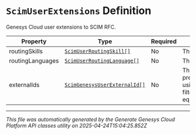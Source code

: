 # `ScimUserExtensions` Definition

Genesys Cloud user extensions to SCIM RFC.

| Property | Type | Required | Description |
|----------|------|----------|-------------|
| routingSkills | [`ScimUserRoutingSkill[]`](scimuserroutingskill-definition.md) | No | The list of routing skills assigned to a user. Maximum 50 skills. |
| routingLanguages | [`ScimUserRoutingLanguage[]`](scimuserroutinglanguage-definition.md) | No | The list of routing languages assigned to a user. Maximum 50 languages. |
| externalIds | [`ScimGenesysUserExternalId[]`](scimgenesysuserexternalid-definition.md) | No | The list of external identifiers assigned to user. Always includes an immutable SCIM authority prefixed with "x-pc:scimv2:v1". ExternalIds are searchable with complex filter query parameter using 'authority' and 'value', e.g., filter=urn:ietf:params:scim:schemas:extension:genesys:purecloud:2.0:User:externalIds[authority eq "matchAuthName" and value eq "matchingExternalKeyValue"]. |

---

*This file was automatically generated by the Generate Genesys Cloud Platform API classes utility on 2025-04-24T15:04:25.852Z*